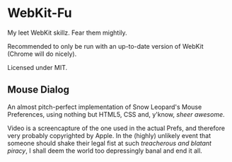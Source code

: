 WebKit-Fu
=========

My leet WebKit skillz. Fear them mightily.

Recommended to only be run with an up-to-date version of WebKit (Chrome will do nicely).

Licensed under MIT.

Mouse Dialog
------------

An almost pitch-perfect implementation of Snow Leopard's Mouse Preferences, using nothing but HTML5, CSS and, y'know, _sheer awesome_.

Video is a screencapture of the one used in the actual Prefs, and therefore very probably copyrighted by Apple. In the (highly) unlikely event that someone should shake their legal fist at such _treacherous and blatant piracy_, I shall deem the world too depressingly banal and end it all.